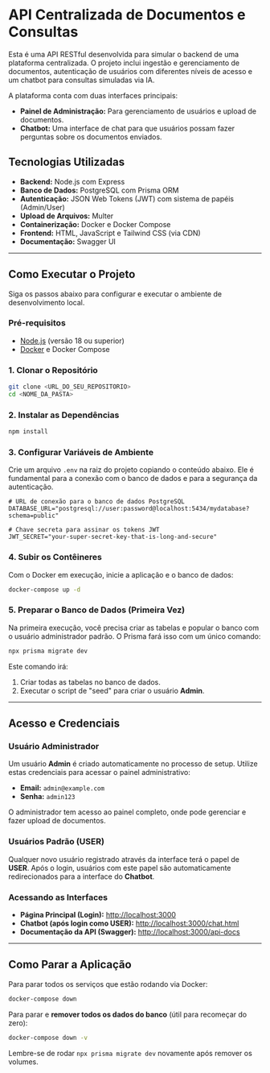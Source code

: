 # API Centralizada de Documentos e Consultas

Esta é uma API RESTful desenvolvida para simular o backend de uma plataforma centralizada. O projeto inclui ingestão e gerenciamento de documentos, autenticação de usuários com diferentes níveis de acesso e um chatbot para consultas simuladas via IA.

A plataforma conta com duas interfaces principais:
- **Painel de Administração:** Para gerenciamento de usuários e upload de documentos.
- **Chatbot:** Uma interface de chat para que usuários possam fazer perguntas sobre os documentos enviados.

## Tecnologias Utilizadas

- **Backend:** Node.js com Express
- **Banco de Dados:** PostgreSQL com Prisma ORM
- **Autenticação:** JSON Web Tokens (JWT) com sistema de papéis (Admin/User)
- **Upload de Arquivos:** Multer
- **Containerização:** Docker e Docker Compose
- **Frontend:** HTML, JavaScript e Tailwind CSS (via CDN)
- **Documentação:** Swagger UI

---

## Como Executar o Projeto

Siga os passos abaixo para configurar e executar o ambiente de desenvolvimento local.

### Pré-requisitos

- [Node.js](https://nodejs.org/) (versão 18 ou superior)
- [Docker](https://www.docker.com/products/docker-desktop/) e Docker Compose

### 1. Clonar o Repositório

```bash
git clone <URL_DO_SEU_REPOSITORIO>
cd <NOME_DA_PASTA>
```

### 2. Instalar as Dependências

```bash
npm install
```

### 3. Configurar Variáveis de Ambiente

Crie um arquivo `.env` na raiz do projeto copiando o conteúdo abaixo. Ele é fundamental para a conexão com o banco de dados e para a segurança da autenticação.

```env
# URL de conexão para o banco de dados PostgreSQL
DATABASE_URL="postgresql://user:password@localhost:5434/mydatabase?schema=public"

# Chave secreta para assinar os tokens JWT
JWT_SECRET="your-super-secret-key-that-is-long-and-secure"
```

### 4. Subir os Contêineres

Com o Docker em execução, inicie a aplicação e o banco de dados:

```bash
docker-compose up -d
```

### 5. Preparar o Banco de Dados (Primeira Vez)

Na primeira execução, você precisa criar as tabelas e popular o banco com o usuário administrador padrão. O Prisma fará isso com um único comando:

```bash
npx prisma migrate dev
```
Este comando irá:
1.  Criar todas as tabelas no banco de dados.
2.  Executar o script de "seed" para criar o usuário **Admin**.

---

## Acesso e Credenciais

### Usuário Administrador

Um usuário **Admin** é criado automaticamente no processo de setup. Utilize estas credenciais para acessar o painel administrativo:
- **Email:** `admin@example.com`
- **Senha:** `admin123`

O administrador tem acesso ao painel completo, onde pode gerenciar e fazer upload de documentos.

### Usuários Padrão (USER)

Qualquer novo usuário registrado através da interface terá o papel de **USER**. Após o login, usuários com este papel são automaticamente redirecionados para a interface do **Chatbot**.

### Acessando as Interfaces

- **Página Principal (Login):** [http://localhost:3000](http://localhost:3000)
- **Chatbot (após login como USER):** [http://localhost:3000/chat.html](http://localhost:3000/chat.html)
- **Documentação da API (Swagger):** [http://localhost:3000/api-docs](http://localhost:3000/api-docs)

---

## Como Parar a Aplicação

Para parar todos os serviços que estão rodando via Docker:
```bash
docker-compose down
```
Para parar e **remover todos os dados do banco** (útil para recomeçar do zero):
```bash
docker-compose down -v
```
Lembre-se de rodar `npx prisma migrate dev` novamente após remover os volumes. 
